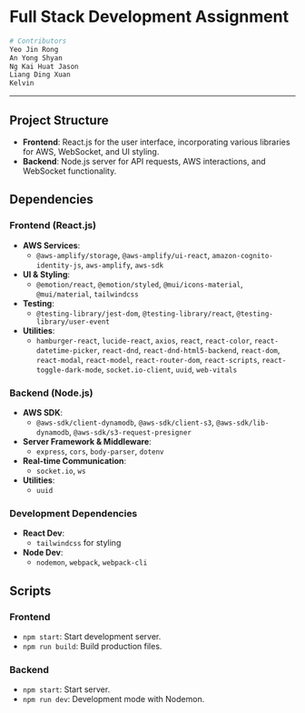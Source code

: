 # Full Stack Development Assignment

```bash
# Contributors
Yeo Jin Rong
An Yong Shyan
Ng Kai Huat Jason
Liang Ding Xuan
Kelvin
```

---

## Project Structure

- **Frontend**: React.js for the user interface, incorporating various libraries for AWS, WebSocket, and UI styling.
- **Backend**: Node.js server for API requests, AWS interactions, and WebSocket functionality.

## Dependencies

### Frontend (React.js)

- **AWS Services**:
  - `@aws-amplify/storage`, `@aws-amplify/ui-react`, `amazon-cognito-identity-js`, `aws-amplify`, `aws-sdk`
- **UI & Styling**:
  - `@emotion/react`, `@emotion/styled`, `@mui/icons-material`, `@mui/material`, `tailwindcss`
- **Testing**:
  - `@testing-library/jest-dom`, `@testing-library/react`, `@testing-library/user-event`
- **Utilities**:
  - `hamburger-react`, `lucide-react`, `axios`, `react`, `react-color`, `react-datetime-picker`, `react-dnd`, `react-dnd-html5-backend`, `react-dom`, `react-modal`, `react-model`, `react-router-dom`, `react-scripts`, `react-toggle-dark-mode`, `socket.io-client`, `uuid`, `web-vitals`

### Backend (Node.js)

- **AWS SDK**:
  - `@aws-sdk/client-dynamodb`, `@aws-sdk/client-s3`, `@aws-sdk/lib-dynamodb`, `@aws-sdk/s3-request-presigner`
- **Server Framework & Middleware**:
  - `express`, `cors`, `body-parser`, `dotenv`
- **Real-time Communication**:
  - `socket.io`, `ws`
- **Utilities**:
  - `uuid`

### Development Dependencies

- **React Dev**:
  - `tailwindcss` for styling
- **Node Dev**:
  - `nodemon`, `webpack`, `webpack-cli`

## Scripts

### Frontend

- `npm start`: Start development server.
- `npm run build`: Build production files.

### Backend

- `npm start`: Start server.
- `npm run dev`: Development mode with Nodemon.
